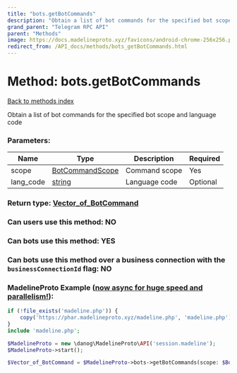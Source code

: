 ```yaml
---
title: "bots.getBotCommands"
description: "Obtain a list of bot commands for the specified bot scope and language code"
grand_parent: "Telegram RPC API"
parent: "Methods"
image: https://docs.madelineproto.xyz/favicons/android-chrome-256x256.png
redirect_from: /API_docs/methods/bots_getBotCommands.html
---
```

# Method: bots.getBotCommands
[Back to methods index](index.html)



Obtain a list of bot commands for the specified bot scope and language code

### Parameters:

| Name     |    Type       | Description | Required |
|----------|---------------|-------------|----------|
|scope|[BotCommandScope](/API_docs/types/BotCommandScope.html) | Command scope | Yes|
|lang\_code|[string](/API_docs/types/string.html) | Language code | Optional|


### Return type: [Vector\_of\_BotCommand](/API_docs/types/BotCommand.html)

### Can users use this method: **NO**


### Can bots use this method: **YES**


### Can bots use this method over a business connection with the `businessConnectionId` flag: **NO**


### MadelineProto Example ([now async for huge speed and parallelism!](https://docs.madelineproto.xyz/docs/ASYNC.html)):


```php
if (!file_exists('madeline.php')) {
    copy('https://phar.madelineproto.xyz/madeline.php', 'madeline.php');
}
include 'madeline.php';

$MadelineProto = new \danog\MadelineProto\API('session.madeline');
$MadelineProto->start();

$Vector_of_BotCommand = $MadelineProto->bots->getBotCommands(scope: $BotCommandScope, lang_code: 'string', );
```

